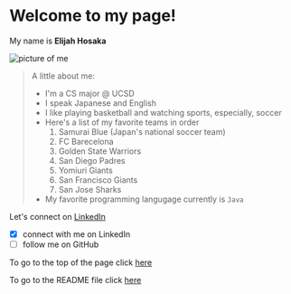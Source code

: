 # Welcome to my page!  

My name is **Elijah Hosaka**  

![picture of me]()  

> A little about me:  
> - I'm a CS major @ UCSD  
> - I speak Japanese and English   
> - I like playing basketball and watching sports, especially, soccer  
> - Here's a list of my favorite teams in order   
>   1. Samurai Blue (Japan's national soccer team)  
>   2. FC Barecelona  
>   3. Golden State Warriors  
>   4. San Diego Padres  
>   5. Yomiuri Giants  
>   6. San Francisco Giants  
>   7. San Jose Sharks  
> - My favorite programming langugage currently is `Java`  

Let's connect on [LinkedIn](https://www.linkedin.com/in/elijah-hosaka/)  

- [x] connect with me on LinkedIn  
- [ ] follow me on GitHub  

To go to the top of the page click [here](#welcome-to-my-page)  

To go to the README file click [here](README.md)